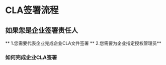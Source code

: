 
# CLA签署流程

## 如果您是企业签署责任人
** 1.您需要代表企业完成企业CLA文件签署
** 2.您需要为企业指定授权管理员**

### 如何完成企业CLA签署
<!--stackedit_data:
eyJoaXN0b3J5IjpbMTY0ODk2Mzg1LC0xMTQ2MDIxNDUxLDY3OD
Q2NjU1NF19
-->